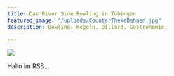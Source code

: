 ```yaml
---
title: Das River Side Bowling in Tübingen
featured_image: "/uploads/CounterThekeBahnen.jpg"
description: Bowling. Kegeln. Billard. Gastronomie.

---
```

![](/uploads/CounterThekeBahnen.jpg)

Hallo im RSB...